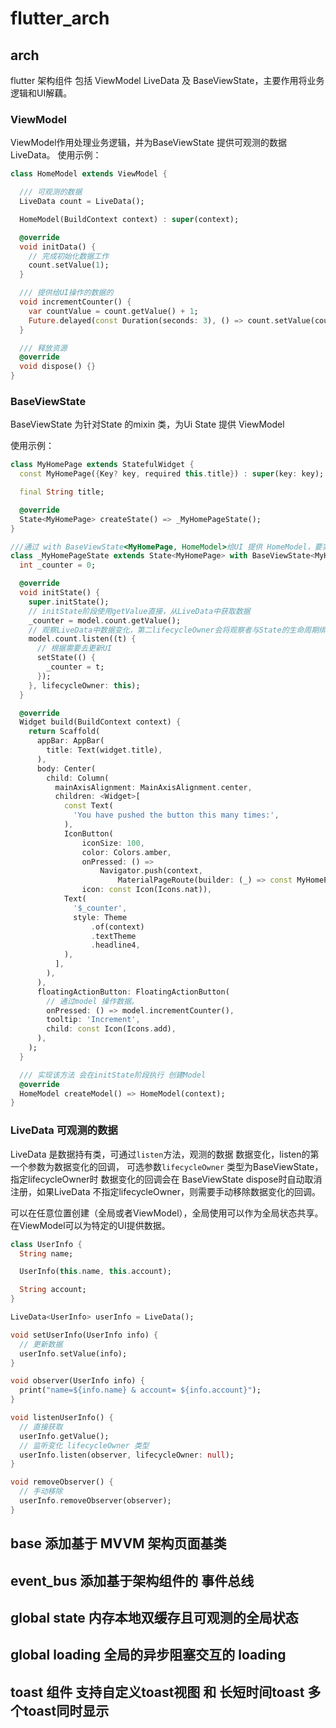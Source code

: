 # flutter_arch

## arch

flutter 架构组件 包括 ViewModel LiveData 及 BaseViewState，主要作用将业务逻辑和UI解藕。

### ViewModel

ViewModel作用处理业务逻辑，并为BaseViewState 提供可观测的数据LiveData。
使用示例：

```dart
class HomeModel extends ViewModel {

  /// 可观测的数据
  LiveData count = LiveData();

  HomeModel(BuildContext context) : super(context);

  @override
  void initData() {
    // 完成初始化数据工作
    count.setValue(1);
  }

  /// 提供给UI操作的数据的
  void incrementCounter() {
    var countValue = count.getValue() + 1;
    Future.delayed(const Duration(seconds: 3), () => count.setValue(countValue));
  }

  /// 释放资源
  @override
  void dispose() {}
}
```

### BaseViewState

BaseViewState 为针对State 的mixin 类，为Ui State 提供 ViewModel

使用示例：

```dart
class MyHomePage extends StatefulWidget {
  const MyHomePage({Key? key, required this.title}) : super(key: key);

  final String title;

  @override
  State<MyHomePage> createState() => _MyHomePageState();
}

///通过 with BaseViewState<MyHomePage, HomeModel>给UI 提供 HomeModel，要实现createModel方法。
class _MyHomePageState extends State<MyHomePage> with BaseViewState<MyHomePage, HomeModel> {
  int _counter = 0;

  @override
  void initState() {
    super.initState();
    // initState阶段使用getValue直接，从LiveData中获取数据 
    _counter = model.count.getValue();
    // 观察LiveData中数据变化，第二lifecycleOwner会将观察者与State的生命周期绑定，当state 执行dispose后，观察者会自动取消注册。 
    model.count.listen((t) {
      // 根据需要去更新UI
      setState(() {
        _counter = t;
      });
    }, lifecycleOwner: this);
  }

  @override
  Widget build(BuildContext context) {
    return Scaffold(
      appBar: AppBar(
        title: Text(widget.title),
      ),
      body: Center(
        child: Column(
          mainAxisAlignment: MainAxisAlignment.center,
          children: <Widget>[
            const Text(
              'You have pushed the button this many times:',
            ),
            IconButton(
                iconSize: 100,
                color: Colors.amber,
                onPressed: () =>
                    Navigator.push(context,
                        MaterialPageRoute(builder: (_) => const MyHomePage(title: "第二个"))),
                icon: const Icon(Icons.nat)),
            Text(
              '$_counter',
              style: Theme
                  .of(context)
                  .textTheme
                  .headline4,
            ),
          ],
        ),
      ),
      floatingActionButton: FloatingActionButton(
        // 通过model 操作数据。
        onPressed: () => model.incrementCounter(),
        tooltip: 'Increment',
        child: const Icon(Icons.add),
      ),
    );
  }

  /// 实现该方法 会在initState阶段执行 创建Model
  @override
  HomeModel createModel() => HomeModel(context);
}
```

### LiveData<T> 可观测的数据

LiveData 是数据持有类，可通过`listen`方法，观测的数据 数据变化，listen的第一个参数为数据变化的回调，
可选参数`lifecycleOwner` 类型为BaseViewState，指定lifecycleOwner时 数据变化的回调会在 BaseViewState
dispose时自动取消注册，如果LiveData 不指定lifecycleOwner，则需要手动移除数据变化的回调。

可以在任意位置创建（全局或者ViewModel），全局使用可以作为全局状态共享。在ViewModel可以为特定的UI提供数据。

```dart
class UserInfo {
  String name;

  UserInfo(this.name, this.account);

  String account;
}

LiveData<UserInfo> userInfo = LiveData();

void setUserInfo(UserInfo info) {
  // 更新数据
  userInfo.setValue(info);
}

void observer(UserInfo info) {
  print("name=${info.name} & account= ${info.account}");
}

void listenUserInfo() {
  // 直接获取
  userInfo.getValue();
  // 监听变化 lifecycleOwner 类型
  userInfo.listen(observer, lifecycleOwner: null);
}

void removeObserver() {
  // 手动移除
  userInfo.removeObserver(observer);
}
```

## base  添加基于 MVVM 架构页面基类

## event_bus 添加基于架构组件的 事件总线

## global state 内存本地双缓存且可观测的全局状态

## global loading 全局的异步阻塞交互的 loading

## toast 组件 支持自定义toast视图 和 长短时间toast 多个toast同时显示


